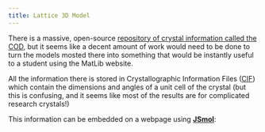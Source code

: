 ```yaml
---
title: Lattice 3D Model
---
```



There is a massive, open-source [repository of crystal information called the COD](https://www.crystallography.net/cod/browse.html), but it seems like a decent amount of work would need to be done to turn the models mosted there into something that would be instantly useful to a student using the MatLib website.

All the information there is stored in Crystallographic Information Files ([CIF](https://en.wikipedia.org/wiki/Crystallographic_Information_File)) which contain the dimensions and angles of a unit cell of the crystal (but this is confusing, and it seems like most of the results are for complicated research crystals!)

This information can be embedded on a webpage using [**JSmol**](https://wiki.jmol.org/index.php/Jmol_PHP):

<div id="JmolDiv" style="width: 30vw, height: 30vw"></div>

<script type="text/javascript" src="../jsmol/jsmol/JSmol.min.js"></script>

<script type="text/javascript">
    var myJmol = 'myJmol';
    var Info = {
        width: "100%",
        height: "100%",
        color: "#FFFFFF",
        serverURL: "../jsmol/jsmol/php/jsmol.php",
        j2sPath: "../jsmol/jsmol/j2s",
        // script: "load https://www.crystallography.net/cod/4313209.cif@201982 {1,1,1}",
    }
    $(document).ready(function(){
        Jmol.script(myJmol, 'load https://www.crystallography.net/cod/4313209.cif@201982');
        $('#JmolDiv').html( Jmol.getAppletHtml(myJmol, Info) );
        });
        
</script>